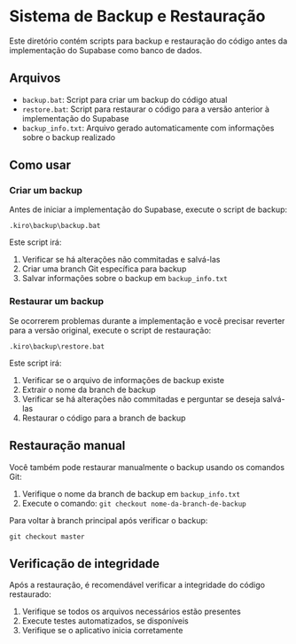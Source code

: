 # Sistema de Backup e Restauração

Este diretório contém scripts para backup e restauração do código antes da implementação do Supabase como banco de dados.

## Arquivos

- `backup.bat`: Script para criar um backup do código atual
- `restore.bat`: Script para restaurar o código para a versão anterior à implementação do Supabase
- `backup_info.txt`: Arquivo gerado automaticamente com informações sobre o backup realizado

## Como usar

### Criar um backup

Antes de iniciar a implementação do Supabase, execute o script de backup:

```
.kiro\backup\backup.bat
```

Este script irá:
1. Verificar se há alterações não commitadas e salvá-las
2. Criar uma branch Git específica para backup
3. Salvar informações sobre o backup em `backup_info.txt`

### Restaurar um backup

Se ocorrerem problemas durante a implementação e você precisar reverter para a versão original, execute o script de restauração:

```
.kiro\backup\restore.bat
```

Este script irá:
1. Verificar se o arquivo de informações de backup existe
2. Extrair o nome da branch de backup
3. Verificar se há alterações não commitadas e perguntar se deseja salvá-las
4. Restaurar o código para a branch de backup

## Restauração manual

Você também pode restaurar manualmente o backup usando os comandos Git:

1. Verifique o nome da branch de backup em `backup_info.txt`
2. Execute o comando: `git checkout nome-da-branch-de-backup`

Para voltar à branch principal após verificar o backup:
```
git checkout master
```

## Verificação de integridade

Após a restauração, é recomendável verificar a integridade do código restaurado:

1. Verifique se todos os arquivos necessários estão presentes
2. Execute testes automatizados, se disponíveis
3. Verifique se o aplicativo inicia corretamente